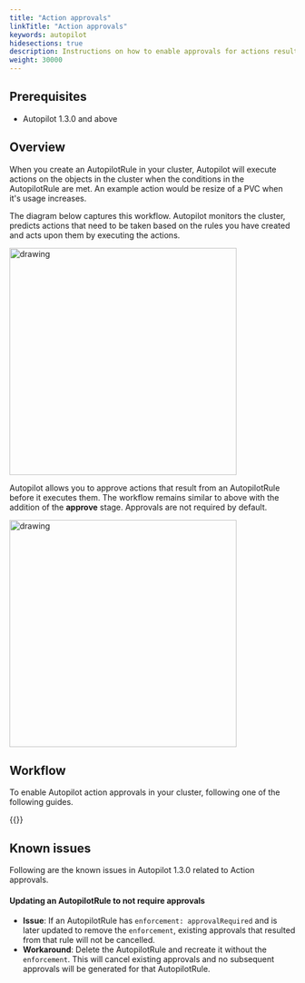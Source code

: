 ```yaml
---
title: "Action approvals"
linkTitle: "Action approvals"
keywords: autopilot
hidesections: true
description: Instructions on how to enable approvals for actions resulting from autopilot rules
weight: 30000
---
```


## Prerequisites

* Autopilot 1.3.0 and above

## Overview 

When you create an AutopilotRule in your cluster, Autopilot will execute actions on the objects in the cluster when the conditions in the AutopilotRule are met. An example action would be resize of a PVC when it's usage increases.

The diagram below captures this workflow. Autopilot monitors the cluster, predicts actions that need to be taken based on the rules you have created and acts upon them by executing the actions.

<img src="/img/aut-workflow-no-approval.png" alt="drawing" width="400" height="400"/>

Autopilot allows you to approve actions that result from an AutopilotRule before it executes them. The workflow remains similar to above with the addition of the **approve** stage. Approvals are not required by default.

<img src="/img/aut-workflow-approval.png" alt="drawing" width="400" height="400"/>


## Workflow

To enable Autopilot action approvals in your cluster, following one of the following guides.

{{<homelist series="aut-approval-walkthroughs">}}
 
## Known issues

Following are the known issues in Autopilot 1.3.0 related to Action approvals.

#### Updating an AutopilotRule to not require approvals

* **Issue**: If an AutopilotRule has `enforcement: approvalRequired` and is later updated to remove the `enforcement`, existing approvals that resulted from that rule will not be cancelled. 
* **Workaround**:  Delete the AutopilotRule and recreate it without the `enforcement`. This will cancel existing approvals and no subsequent approvals will be generated for that AutopilotRule.

